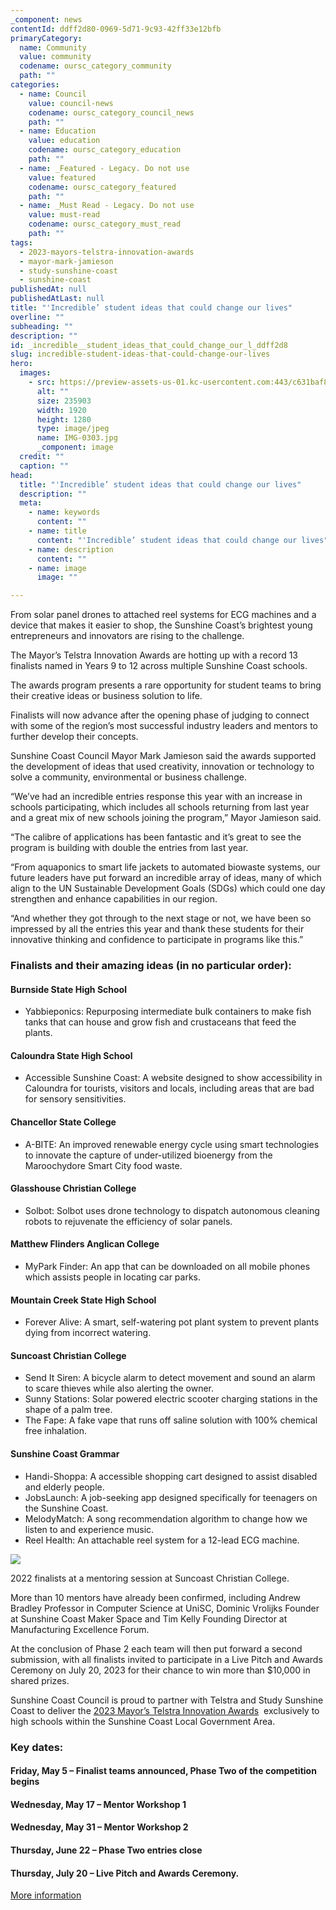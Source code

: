 ```yaml
---
_component: news
contentId: ddff2d80-0969-5d71-9c93-42ff33e12bfb
primaryCategory:
  name: Community
  value: community
  codename: oursc_category_community
  path: ""
categories:
  - name: Council
    value: council-news
    codename: oursc_category_council_news
    path: ""
  - name: Education
    value: education
    codename: oursc_category_education
    path: ""
  - name: _Featured - Legacy. Do not use
    value: featured
    codename: oursc_category_featured
    path: ""
  - name: _Must Read - Legacy. Do not use
    value: must-read
    codename: oursc_category_must_read
    path: ""
tags:
  - 2023-mayors-telstra-innovation-awards
  - mayor-mark-jamieson
  - study-sunshine-coast
  - sunshine-coast
publishedAt: null
publishedAtLast: null
title: "'Incredible’ student ideas that could change our lives"
overline: ""
subheading: ""
description: ""
id: _incredible__student_ideas_that_could_change_our_l_ddff2d8
slug: incredible-student-ideas-that-could-change-our-lives
hero:
  images:
    - src: https://preview-assets-us-01.kc-usercontent.com:443/c631baf8-1b46-001f-580c-d0001b68b4a8/9b35f0a0-ea38-4bb9-b907-6a7ff689c304/IMG-0303.jpg
      alt: ""
      size: 235903
      width: 1920
      height: 1280
      type: image/jpeg
      name: IMG-0303.jpg
      _component: image
  credit: ""
  caption: ""
head:
  title: "'Incredible’ student ideas that could change our lives"
  description: ""
  meta:
    - name: keywords
      content: ""
    - name: title
      content: "'Incredible’ student ideas that could change our lives"
    - name: description
      content: ""
    - name: image
      image: ""

---
```

From solar panel drones to attached reel systems for ECG machines and a device that makes it easier to shop, the Sunshine Coast’s brightest young entrepreneurs and innovators are rising to the challenge.

The Mayor’s Telstra Innovation Awards are hotting up with a record 13 finalists named in Years 9 to 12 across multiple Sunshine Coast schools.

The awards program presents a rare opportunity for student teams to bring their creative ideas or business solution to life.

Finalists will now advance after the opening phase of judging to connect with some of the region’s most successful industry leaders and mentors to further develop their concepts.

Sunshine Coast Council Mayor Mark Jamieson said the awards supported the development of ideas that used creativity, innovation or technology to solve a community, environmental or business challenge.

“We’ve had an incredible entries response this year with an increase in schools participating, which includes all schools returning from last year and a great mix of new schools joining the program,” Mayor Jamieson said.

“The calibre of applications has been fantastic and it’s great to see the program is building with double the entries from last year.

“From aquaponics to smart life jackets to automated biowaste systems, our future leaders have put forward an incredible array of ideas, many of which align to the UN Sustainable Development Goals (SDGs) which could one day strengthen and enhance capabilities in our region.

“And whether they got through to the next stage or not, we have been so impressed by all the entries this year and thank these students for their innovative thinking and confidence to participate in programs like this.”

### Finalists and their amazing ideas (in no particular order):

#### Burnside State High School

*   Yabbieponics: Repurposing intermediate bulk containers to make fish tanks that can house and grow fish and crustaceans that feed the plants.

#### Caloundra State High School

*   Accessible Sunshine Coast: A website designed to show accessibility in Caloundra for tourists, visitors and locals, including areas that are bad for sensory sensitivities.

#### Chancellor State College

*   A-BITE: An improved renewable energy cycle using smart technologies to innovate the capture of under-utilized bioenergy from the Maroochydore Smart City food waste.

#### Glasshouse Christian College

*   Solbot: Solbot uses drone technology to dispatch autonomous cleaning robots to rejuvenate the efficiency of solar panels.

#### Matthew Flinders Anglican College

*   MyPark Finder: An app that can be downloaded on all mobile phones which assists people in locating car parks.

#### Mountain Creek State High School

*   Forever Alive: A smart, self-watering pot plant system to prevent plants dying from incorrect watering.

#### Suncoast Christian College

*   Send It Siren: A bicycle alarm to detect movement and sound an alarm to scare thieves while also alerting the owner.
*   Sunny Stations: Solar powered electric scooter charging stations in the shape of a palm tree.
*   The Fape: A fake vape that runs off saline solution with 100% chemical free inhalation.

#### Sunshine Coast Grammar

*   Handi-Shoppa: A accessible shopping cart designed to assist disabled and elderly people.
*   JobsLaunch: A job-seeking app designed specifically for teenagers on the Sunshine Coast.
*   MelodyMatch: A song recommendation algorithm to change how we listen to and experience music.
*   Reel Health: An attachable reel system for a 12-lead ECG machine.

![](https://preview-assets-us-01.kc-usercontent.com:443/c631baf8-1b46-001f-580c-d0001b68b4a8/dc998579-695c-4092-bafe-ae1e991250ae/IMG-0298-1-1024x683.jpg)

2022 finalists at a mentoring session at Suncoast Christian College.

More than 10 mentors have already been confirmed, including Andrew Bradley Professor in Computer Science at UniSC, Dominic Vrolijks Founder at Sunshine Coast Maker Space and Tim Kelly Founding Director at Manufacturing Excellence Forum.

At the conclusion of Phase 2 each team will then put forward a second submission, with all finalists invited to participate in a Live Pitch and Awards Ceremony on July 20, 2023 for their chance to win more than $10,000 in shared prizes.

Sunshine Coast Council is proud to partner with Telstra and Study Sunshine Coast to deliver the [2023 Mayor’s Telstra Innovation Awards](https://www.studysunshinecoast.com.au/mayors-telstra-innovation-awards-2023/)
 exclusively to high schools within the Sunshine Coast Local Government Area.

### Key dates:

#### Friday, May 5 – Finalist teams announced, Phase Two of the competition begins

#### Wednesday, May 17 – Mentor Workshop 1

#### Wednesday, May 31 – Mentor Workshop 2

#### Thursday, June 22 – Phase Two entries close

#### Thursday, July 20 – Live Pitch and Awards Ceremony.

[More information](https://www.studysunshinecoast.com.au/mayors-telstra-innovation-awards-2023/)
